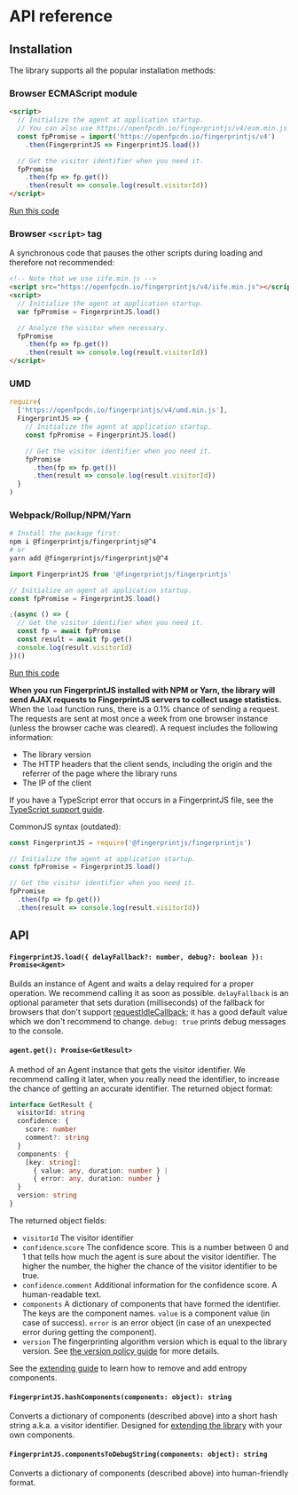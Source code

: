 # API reference

## Installation

The library supports all the popular installation methods:

### Browser ECMAScript module

```html
<script>
  // Initialize the agent at application startup.
  // You can also use https://openfpcdn.io/fingerprintjs/v4/esm.min.js
  const fpPromise = import('https://openfpcdn.io/fingerprintjs/v4')
    .then(FingerprintJS => FingerprintJS.load())

  // Get the visitor identifier when you need it.
  fpPromise
    .then(fp => fp.get())
    .then(result => console.log(result.visitorId))
</script>
```

[Run this code](https://stackblitz.com/edit/fpjs-4-cdn?file=index.html&devtoolsheight=100)

### Browser `<script>` tag

A synchronous code that pauses the other scripts during loading and therefore not recommended:

```html
<!-- Note that we use iife.min.js -->
<script src="https://openfpcdn.io/fingerprintjs/v4/iife.min.js"></script>
<script>
  // Initialize the agent at application startup.
  var fpPromise = FingerprintJS.load()

  // Analyze the visitor when necessary.
  fpPromise
    .then(fp => fp.get())
    .then(result => console.log(result.visitorId))
</script>
```

### UMD

```js
require(
  ['https://openfpcdn.io/fingerprintjs/v4/umd.min.js'],
  FingerprintJS => {
    // Initialize the agent at application startup.
    const fpPromise = FingerprintJS.load()

    // Get the visitor identifier when you need it.
    fpPromise
      .then(fp => fp.get())
      .then(result => console.log(result.visitorId))
  }
)
```

### Webpack/Rollup/NPM/Yarn

```bash
# Install the package first:
npm i @fingerprintjs/fingerprintjs@^4
# or
yarn add @fingerprintjs/fingerprintjs@^4
```

```js
import FingerprintJS from '@fingerprintjs/fingerprintjs'

// Initialize an agent at application startup.
const fpPromise = FingerprintJS.load()

;(async () => {
  // Get the visitor identifier when you need it.
  const fp = await fpPromise
  const result = await fp.get()
  console.log(result.visitorId)
})()
```

[Run this code](https://stackblitz.com/edit/fpjs-4-npm?file=index.js&devtoolsheight=100)

**When you run FingerprintJS installed with NPM or Yarn, the library will send AJAX requests to FingerprintJS servers to collect usage statistics.**
When the `load` function runs, there is a 0.1% chance of sending a request.
The requests are sent at most once a week from one browser instance (unless the browser cache was cleared).
A request includes the following information:

- The library version
- The HTTP headers that the client sends, including the origin and the referrer of the page where the library runs
- The IP of the client

If you have a TypeScript error that occurs in a FingerprintJS file,
see the [TypeScript support guide](typescript_support.md).

CommonJS syntax (outdated):

```js
const FingerprintJS = require('@fingerprintjs/fingerprintjs')

// Initialize the agent at application startup.
const fpPromise = FingerprintJS.load()

// Get the visitor identifier when you need it.
fpPromise
  .then(fp => fp.get())
  .then(result => console.log(result.visitorId))
```

## API

#### `FingerprintJS.load({ delayFallback?: number, debug?: boolean }): Promise<Agent>`

Builds an instance of Agent and waits a delay required for a proper operation.
We recommend calling it as soon as possible.
`delayFallback` is an optional parameter that sets duration (milliseconds) of the fallback for browsers that don't support [requestIdleCallback](https://developer.mozilla.org/en-US/docs/Web/API/Window/requestIdleCallback);
it has a good default value which we don't recommend to change.
`debug: true` prints debug messages to the console.

#### `agent.get(): Promise<GetResult>`

A method of an Agent instance that gets the visitor identifier.
We recommend calling it later, when you really need the identifier, to increase the chance of getting an accurate identifier.
The returned object format:

```ts
interface GetResult {
  visitorId: string
  confidence: {
    score: number
    comment?: string
  }
  components: {
    [key: string]:
      { value: any, duration: number } |
      { error: any, duration: number }
  }
  version: string
}
```

The returned object fields:

- `visitorId` The visitor identifier
- `confidence`.`score` The confidence score.
    This is a number between 0 and 1 that tells how much the agent is sure about the visitor identifier.
    The higher the number, the higher the chance of the visitor identifier to be true.
- `confidence`.`comment` Additional information for the confidence score. A human-readable text.
- `components` A dictionary of components that have formed the identifier.
    The keys are the component names.
    `value` is a component value (in case of success).
    `error` is an error object (in case of an unexpected error during getting the component).
- `version` The fingerprinting algorithm version which is equal to the library version.
    See [the version policy guide](version_policy.md) for more details.

See the [extending guide](extending.md) to learn how to remove and add entropy components.

#### `FingerprintJS.hashComponents(components: object): string`

Converts a dictionary of components (described above) into a short hash string a.k.a. a visitor identifier.
Designed for [extending the library](extending.md) with your own components.

#### `FingerprintJS.componentsToDebugString(components: object): string`

Converts a dictionary of components (described above) into human-friendly format.
